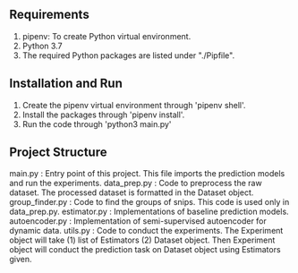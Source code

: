 ## Requirements
1. pipenv: To create Python virtual environment.
2. Python 3.7
3. The required Python packages are listed under "./Pipfile".
## Installation and Run
1. Create the pipenv virtual environment through 'pipenv shell'.
2. Install the packages through 'pipenv install'.
3. Run the code through 'python3 main.py'
## Project Structure
main.py : Entry point of this project. This file imports the prediction models and run the experiments.
data_prep.py : Code to preprocess the raw dataset. The processed dataset is formatted in the Dataset object.
group_finder.py : Code to find the groups of snips. This code is used only in data_prep.py.
estimator.py : Implementations of baseline prediction models.
autoencoder.py : Implementation of semi-supervised autoencoder for dynamic data.
utils.py : Code to conduct the experiments. The Experiment object will take (1) list of Estimators (2) Dataset object. Then Experiment object will conduct the prediction task on Dataset object using Estimators given.
